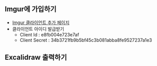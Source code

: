

## Imgur에 가입하기

- [Imgur 클라이언트 추가 페이지](https://api.imgur.com/oauth2/addclient)
- 클라이언트 아이디 발급받기
    - Client Id : e8fb004e723e7af
    - Client Secret : 34b3721fb9b5bf45c3b081abba8fe9527237a1e3



## Excalidraw 출력하기

